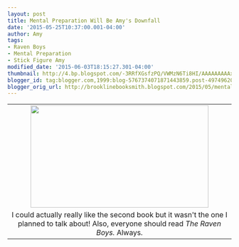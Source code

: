 ```yaml
---
layout: post
title: Mental Preparation Will Be Amy's Downfall
date: '2015-05-25T10:37:00.001-04:00'
author: Amy
tags:
- Raven Boys
- Mental Preparation
- Stick Figure Amy
modified_date: '2015-06-03T18:15:27.301-04:00'
thumbnail: http://4.bp.blogspot.com/-3RRfXGsfzPQ/VWMzN6Ti8HI/AAAAAAAAAxc/s4fDYFPzJyU/s72-c/Amy2.png
blogger_id: tag:blogger.com,1999:blog-5767374071871443859.post-4974962075925491231
blogger_orig_url: http://brooklinebooksmith.blogspot.com/2015/05/mental-preparation-will-be-amys-downfall.html
---
```


<table align="center" cellpadding="0" cellspacing="0" class="tr-caption-container" style="margin-left: auto; margin-right: auto; text-align: center;"><tbody><tr><td style="text-align: center;"><a href="http://4.bp.blogspot.com/-3RRfXGsfzPQ/VWMzN6Ti8HI/AAAAAAAAAxc/s4fDYFPzJyU/s1600/Amy2.png" imageanchor="1" style="margin-left: auto; margin-right: auto;"><img border="0" height="230" src="http://4.bp.blogspot.com/-3RRfXGsfzPQ/VWMzN6Ti8HI/AAAAAAAAAxc/s4fDYFPzJyU/s400/Amy2.png" width="400" /></a></td></tr><tr><td class="tr-caption" style="text-align: center;">I could actually really like the second book but it wasn't the one I planned to talk about! Also, everyone should read <i>The Raven Boys.</i> Always.</td></tr></tbody></table><br />